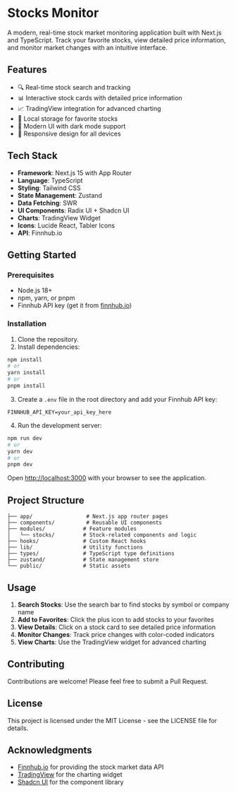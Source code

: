 # Stocks Monitor

A modern, real-time stock market monitoring application built with Next.js and TypeScript. Track your favorite stocks, view detailed price information, and monitor market changes with an intuitive interface.

## Features

- 🔍 Real-time stock search and tracking
- 📊 Interactive stock cards with detailed price information
- 📈 TradingView integration for advanced charting
- 💾 Local storage for favorite stocks
- 🎨 Modern UI with dark mode support
- 📱 Responsive design for all devices

## Tech Stack

- **Framework**: Next.js 15 with App Router
- **Language**: TypeScript
- **Styling**: Tailwind CSS
- **State Management**: Zustand
- **Data Fetching**: SWR
- **UI Components**: Radix UI + Shadcn UI
- **Charts**: TradingView Widget
- **Icons**: Lucide React, Tabler Icons
- **API**: Finnhub.io

## Getting Started

### Prerequisites

- Node.js 18+ 
- npm, yarn, or pnpm
- Finnhub API key (get it from [finnhub.io](https://finnhub.io))

### Installation

1. Clone the repository.
2. Install dependencies:
```bash
npm install
# or
yarn install
# or
pnpm install
```

3. Create a `.env` file in the root directory and add your Finnhub API key:
```
FINNHUB_API_KEY=your_api_key_here
```

4. Run the development server:
```bash
npm run dev
# or
yarn dev
# or
pnpm dev
```

Open [http://localhost:3000](http://localhost:3000) with your browser to see the application.

## Project Structure

```
├── app/                 # Next.js app router pages
├── components/          # Reusable UI components
├── modules/            # Feature modules
│   └── stocks/         # Stock-related components and logic
├── hooks/              # Custom React hooks
├── lib/                # Utility functions
├── types/              # TypeScript type definitions
├── zustand/            # State management store
└── public/             # Static assets
```

## Usage

1. **Search Stocks**: Use the search bar to find stocks by symbol or company name
2. **Add to Favorites**: Click the plus icon to add stocks to your favorites
3. **View Details**: Click on a stock card to see detailed price information
4. **Monitor Changes**: Track price changes with color-coded indicators
5. **View Charts**: Use the TradingView widget for advanced charting

## Contributing

Contributions are welcome! Please feel free to submit a Pull Request.

## License

This project is licensed under the MIT License - see the LICENSE file for details.

## Acknowledgments

- [Finnhub.io](https://finnhub.io) for providing the stock market data API
- [TradingView](https://www.tradingview.com) for the charting widget
- [Shadcn UI](https://ui.shadcn.com) for the component library
